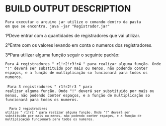 BUILD OUTPUT DESCRIPTION
============


<code>Para executar o arquivo jar utilize o comando dentro da pasta em que se encontra.
java -jar "Registrador.jar"</code> 

1ªDeve entrar com a quantidades de registradores que vai utilizar.

2ºEntre com os valores levando em conta o numeros dos registradores.

3ºPara utilizar alguma função seguir o seguinte padrão:
<br>
<code>
Para 4 registradores " r1!r2!r3!r4 " para realizar alguma função.
Onde "!" deverá ser substituido por mais ou menos, não podendo conter espaços, e a função de multiplicação so funcionará para todos os numeros.</code>
<br>
<br>
<code>
Para 3 registradores " r1!r2!r3 " para realizar alguma função.
Onde "!" deverá ser substituido por mais ou menos, não podendo conter espaços, e a função de multiplicação so funcionará para todos os numeros.
<br>
<br>
<code>
Para 2 registradores utilize " r1!r2  " para realizar alguma função.
Onde "!" deverá ser substituido por mais ou menos, não podendo conter espaços, e a função de multiplicação funcionará para todos os numeros.</code>
